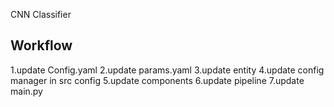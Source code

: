 CNN Classifier

## Workflow
1.update Config.yaml
2.update params.yaml
3.update entity
4.update config manager in src config
5.update components
6.update pipeline
7.update main.py
